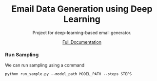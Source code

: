 <h1 align="center">Email Data Generation using Deep Learning</h1>

<div align="center">

Project for deep-learning-based email generator.

[Full Documentation](https://plamephiaj.github.io/data-sythesis-research/design/readme.html)

</div>

### Run Sampling

We can run sampling using a command 

```
python run_sample.py --model_path MODEL_PATH --steps STEPS
```
